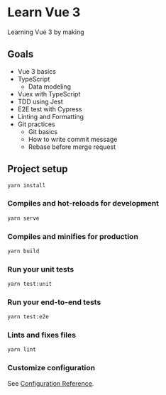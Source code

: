 # Learn Vue 3

Learning Vue 3 by making

## Goals

- Vue 3 basics
- TypeScript
  - Data modeling
- Vuex with TypeScript
- TDD using Jest
- E2E test with Cypress
- Linting and Formatting
- Git practices
  - Git basics
  - How to write commit message
  - Rebase before merge request

## Project setup

```sh
yarn install
```

### Compiles and hot-reloads for development

```sh
yarn serve
```

### Compiles and minifies for production

```sh
yarn build
```

### Run your unit tests

```sh
yarn test:unit
```

### Run your end-to-end tests

```sh
yarn test:e2e
```

### Lints and fixes files

```sh
yarn lint
```

### Customize configuration

See [Configuration Reference](https://cli.vuejs.org/config/).

